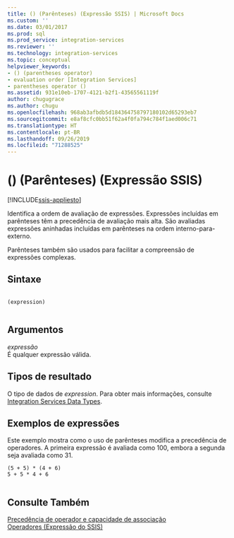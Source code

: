 ```yaml
---
title: () (Parênteses) (Expressão SSIS) | Microsoft Docs
ms.custom: ''
ms.date: 03/01/2017
ms.prod: sql
ms.prod_service: integration-services
ms.reviewer: ''
ms.technology: integration-services
ms.topic: conceptual
helpviewer_keywords:
- () (parentheses operator)
- evaluation order [Integration Services]
- parentheses operator ()
ms.assetid: 931e10eb-1707-4121-b2f1-43565561119f
author: chugugrace
ms.author: chugu
ms.openlocfilehash: 968ab3afbdb5d184364758797180102d65293eb7
ms.sourcegitcommit: e8af8cfc0bb51f62a4f0fa794c784f1aed006c71
ms.translationtype: HT
ms.contentlocale: pt-BR
ms.lasthandoff: 09/26/2019
ms.locfileid: "71288525"
---
```

# <a name="-parentheses-ssis-expression"></a>() (Parênteses) (Expressão SSIS)

[!INCLUDE[ssis-appliesto](../../includes/ssis-appliesto-ssvrpluslinux-asdb-asdw-xxx.md)]


  Identifica a ordem de avaliação de expressões. Expressões incluídas em parênteses têm a precedência de avaliação mais alta. São avaliadas expressões aninhadas incluídas em parênteses na ordem interno-para-externo.  
  
 Parênteses também são usados para facilitar a compreensão de expressões complexas.  
  
## <a name="syntax"></a>Sintaxe  
  
```  
  
(expression)  
  
```  
  
## <a name="arguments"></a>Argumentos  
 *expressão*  
 É qualquer expressão válida.  
  
## <a name="result-types"></a>Tipos de resultado  
 O tipo de dados de *expression*. Para obter mais informações, consulte [Integration Services Data Types](../../integration-services/data-flow/integration-services-data-types.md).  
  
## <a name="expression-examples"></a>Exemplos de expressões  
 Este exemplo mostra como o uso de parênteses modifica a precedência de operadores. A primeira expressão é avaliada como 100, embora a segunda seja avaliada como 31.  
  
```  
(5 + 5) * (4 + 6)  
5 + 5 * 4 + 6  
  
```  
  
## <a name="see-also"></a>Consulte Também  
 [Precedência de operador e capacidade de associação](../../integration-services/expressions/operator-precedence-and-associativity.md)   
 [Operadores &#40;Expressão do SSIS&#41;](../../integration-services/expressions/operators-ssis-expression.md)  
  
  

